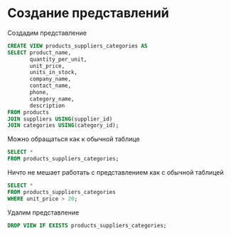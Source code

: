 # Создание представлений

Создадим представление
```sql
CREATE VIEW products_suppliers_categories AS
SELECT product_name, 
       quantity_per_unit, 
	   unit_price, 
	   units_in_stock, 
	   company_name, 
	   contact_name, 
	   phone, 
	   category_name,
	   description
FROM products
JOIN suppliers USING(supplier_id)
JOIN categories USING(category_id);
```

Можно обращаться как к обычной таблице
```sql
SELECT *
FROM products_suppliers_categories;
```

Ничто не мешает работать с представлением как с обычной таблицей
```sql
SELECT *
FROM products_suppliers_categories
WHERE unit_price > 20;
```

Удалим представление
```sql
DROP VIEW IF EXISTS products_suppliers_categories;
```
